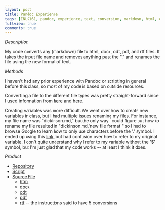 ```yaml
---
layout: post
title: Pandoc Experience
tags: [INLS161, pandoc, experience, text, conversion, markdown, html, docx, odt, pdf, rtf]
fullview: true
comments: true
---
```


*Description* 

My code converts any (markdown) file to html, docx, odt, pdf, and rtf files. It takes the input file name and removes anything past the "." and renames the file using the new format of text.

*Methods*

I haven't had any prior experience with Pandoc or scripting in general before this class, so most of my code is based on outside resources. 

Converting a file to the different file types was pretty straight-forward since I used information from [here](http://pandoc.org/demos.html) and [here](https://inls161.johndmart.in/refsheets/pandoc-ref/).

Creating variables was more difficult. We went over how to create new variables in class, but I had multiple issues renaming my files. For instance, my file name was "dickinson.md," but the only way I could figure out how to rename my file resulted in "dickinson.md.'new file format'" so I had to browse Google to learn how to only use characters before the '.' symbol. I ended up using this [link](https://unix.stackexchange.com/questions/137775/how-to-extract-part-of-a-filename-before-or-before-extension), but had confusion over how to refer to my original variable. I don't quite understand why I refer to my variable without the '$' symbol, but I'm just glad that my code works -- at least I think it does.


*Product*
* [Repository](https://github.com/melissafu/melissafu-convert-documents)
* [Script](https://github.com/melissafu/melissafu-convert-documents/blob/master/melissafu-convert-docs.sh)
* [Source File](https://github.com/melissafu/melissafu-convert-documents/blob/master/dickinson.md)
  * [html](https://github.com/melissafu/melissafu-convert-documents/blob/master/dickinson.html)
  * [docx](https://github.com/melissafu/melissafu-convert-documents/blob/master/dickinson.docx)
  * [odt](https://github.com/melissafu/melissafu-convert-documents/blob/master/dickinson.odt)
  * [pdf](https://github.com/melissafu/melissafu-convert-documents/blob/master/dickinson.pdf)
  * [rtf](https://github.com/melissafu/melissafu-convert-documents/blob/master/dickinson.rtf) -- the instructions said to have 5 conversions
